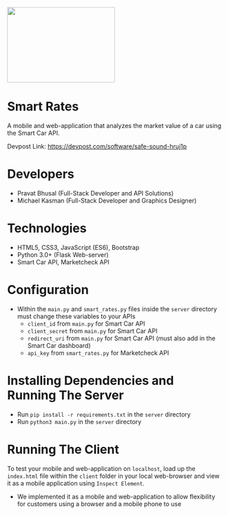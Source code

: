 <img src="https://raw.githubusercontent.com/Shadowsych/smart-rates/master/rsrc/icon_text.png" width="250" height="175" />

# Smart Rates
A mobile and web-application that analyzes the market value of a car using the Smart Car API.

Devpost Link: https://devpost.com/software/safe-sound-hruj1p

# Developers
- Pravat Bhusal (Full-Stack Developer and API Solutions)
- Michael Kasman (Full-Stack Developer and Graphics Designer)

# Technologies
- HTML5, CSS3, JavaScript (ES6), Bootstrap
- Python 3.0+ (Flask Web-server)
- Smart Car API, Marketcheck API

# Configuration
- Within the `main.py` and `smart_rates.py` files inside the `server` directory must change these variables to your APIs
    - `client_id` from `main.py` for Smart Car API
    - `client_secret` from `main.py` for Smart Car API
    - `redirect_uri` from `main.py` for Smart Car API (must also add in the Smart Car dashboard)
    - `api_key` from `smart_rates.py` for Marketcheck API

# Installing Dependencies and Running The Server
- Run `pip install -r requirements.txt` in the `server` directory
- Run `python3 main.py` in the `server` directory

# Running The Client
To test your mobile and web-application on `localhost`, load up the `index.html` file within the `client` folder in your local web-browser and view it as a mobile application using `Inspect Element`.
- We implemented it as a mobile and web-application to allow flexibility for customers using a browser and a mobile phone to use
